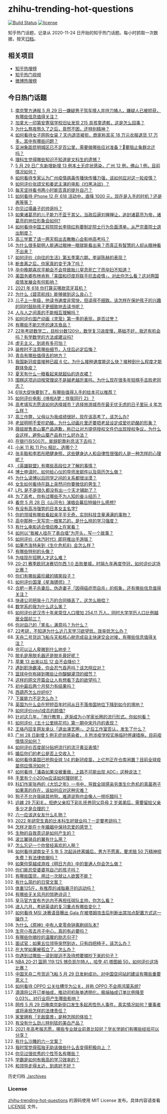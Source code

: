 # zhihu-trending-hot-questions

[![Build Status](https://github.com/justjavac/zhihu-trending-hot-questions/workflows/ci/badge.svg?branch=master)](https://github.com/justjavac/zhihu-trending-hot-questions/actions)
[![license](https://img.shields.io/github/license/justjavac/zhihu-trending-hot-questions)](https://github.com/justjavac/zhihu-trending-hot-questions/blob/master/LICENSE)

知乎热门话题，记录从 2020-11-24 日开始的知乎热门话题。每小时抓取一次数据，按天[归档](./archives)。

## 相关项目

- [知乎热搜榜](https://github.com/justjavac/zhihu-trending-top-search)
- [知乎热门视频](https://github.com/justjavac/zhihu-trending-hot-video)
- [微博热搜榜](https://github.com/justjavac/weibo-trending-hot-search)

## 今日热门话题

<!-- BEGIN -->
<!-- 最后更新时间 Sun May 30 2021 17:29:31 GMT+0800 (China Standard Time) -->

1. [南京警方通报 5 月 29
   日一嫌疑男子驾车撞人并持刀捅人，嫌疑人已被抓获，有哪些信息值得关注？](https://www.zhihu.com/question/462129219)
2. [加拿大一印第安寄宿学校旧址发现 215 具孩童遗骸，这是怎么回事？](https://www.zhihu.com/question/462022143)
3. [为什么熬夜熬久了之后，竟然不困，还特别精神？](https://www.zhihu.com/question/303134019)
4. [如何看待女子网购女装 7 天内退货被拒，商家称其买 18 万元衣服退货 17
   万多，其中有哪些问题？](https://www.zhihu.com/question/462187108)
5. [亚洲象距昆明城区已不足百公里，需要做哪些应对准备？要阻止象群北迁吗？](https://www.zhihu.com/question/462169548)
6. [理科生觉得哪些知识不知道是文科生的遗憾？](https://www.zhihu.com/question/270455074)
7. [5 月 29 日广东新增新增 13 例本土无症状感染，广州 12 例，佛山 1
   例，目前情况如何？](https://www.zhihu.com/question/462164375)
8. [如何看待专家认为广州疫情病毒传播快传播力强，该如何应对这一轮疫情？](https://www.zhihu.com/question/462060673)
9. [如何评价张颂文和姜武主演的电影《扫黑决战》？](https://www.zhihu.com/question/455752818)
10. [每天坚持看书两小时能否真的提升自己？](https://www.zhihu.com/question/451546101)
11. [如何看待 iPhone 12 在 618 活动中，直降 1000
    元，现在是入手的时机？还是再等等？](https://www.zhihu.com/question/461312225)
12. [你见过塌鼻子的帅哥吗？](https://www.zhihu.com/question/272575994)
13. [如果诸葛亮的儿子能力不亚于其父，当政后逼刘禅禅让，追封诸葛亮为帝，诸葛亮的地位形象会如何?](https://www.zhihu.com/question/461502132)
14. [如何看待中国工程院院长李晓红称要制定院士行为负面清单，从严完善院士退出制度？](https://www.zhihu.com/question/462035659)
15. [高三学累了请一两天假出去散散心会影响高考吗？](https://www.zhihu.com/question/429739425)
16. [为什么很多聪明人能通过眼神一眼就能看出来？而真正有智慧的人却从眼神看不出来？](https://www.zhihu.com/question/55333539)
17. [如何评价《向往的生活》第五季第六期，李诞陈赫的表现？](https://www.zhihu.com/question/461948636)
18. [断舍离之后，你家真的变干净了吗？](https://www.zhihu.com/question/461287259)
19. [孕中晚期喜欢平躺会不会导致胎儿窒息死亡了而孕妇不知道？](https://www.zhihu.com/question/412446157)
20. [美国务卿布林肯称「美国和印度将联手抗击疫情」，对此你怎么看？这对两国疫情发展会有何影响？](https://www.zhihu.com/question/462187161)
21. [2021 年 618 你打算买哪款蓝牙耳机？](https://www.zhihu.com/question/461467494)
22. [为什么《碧蓝航线》能够做到这么良心？](https://www.zhihu.com/question/459384567)
23. [儿子上一年级，他读书速度非常快，但读得不细致。该怎样在保护孩子的兴趣的同时鼓励孩子更细致地去读书呢？](https://www.zhihu.com/question/411684396)
24. [人与人之间真的不能相互理解吗？](https://www.zhihu.com/question/60621038)
25. [如何评价国产动画《灵笼》第一季的表现，是否过誉？](https://www.zhihu.com/question/460671702)
26. [有哪些不能忘怀的速冻食品？](https://www.zhihu.com/question/22528844)
27. [22年考研数学二，目标分数120分，数学复习进度慢，基础不好，我还有机会吗？有学数学的方法或建议吗?](https://www.zhihu.com/question/460454239)
28. [虚无主义，到底有多可怕？](https://www.zhihu.com/question/309651606)
29. [装修时不注意哪些细节，入住后必定后悔？](https://www.zhihu.com/question/436485069)
30. [青岛有哪些值得去的地方？](https://www.zhihu.com/question/268589944)
31. [我国新冠疫苗接种已超 6
    亿，为什么接种速度能这么快？接种到什么程度才能群体免疫？](https://www.zhihu.com/question/462054245)
32. [夏天有什么一眼看起来就超仙的连衣裙？](https://www.zhihu.com/question/451969750)
33. [围棋这项运动按常理说不是越老越厉害吗，为什么现在很多年轻棋手击败老同志？](https://www.zhihu.com/question/432357129)
34. [618大促快要到了，有哪些值得入手的绘本可以推荐？](https://www.zhihu.com/question/461403833)
35. [如何评价电影《哆啦A梦：伴我同行 2》？](https://www.zhihu.com/question/390164272)
36. [高考填写志愿该如何选择城市？选择旅游城市在最无忧无虑的日子里玩 4
    年怎么样？](https://www.zhihu.com/question/461473516)
37. [高三作弊，父母以为我成绩很好，现在该高考了，该怎么办?](https://www.zhihu.com/question/461546823)
38. [老鼠明明不爱吃奶酪，为什么动画片里还要把老鼠设定成爱吃奶酪的形象？](https://www.zhihu.com/question/454363021)
39. [薇娅就售卖山寨产品道歉，称已让对方提供授权文件仍出现授权争议，为什么会这样，避免山寨产品有什么好办法？](https://www.zhihu.com/question/461988510)
40. [在银行存500万，能辞职靠利息活下去吗？](https://www.zhihu.com/question/347518117)
41. [小米 11 和 11 Pro 相比，选哪个？](https://www.zhihu.com/question/451981720)
42. [张丰毅和李若彤晒健身照，这些健身达人和自律性很强的人是一种怎样的心理呢？](https://www.zhihu.com/question/459415948)
43. [《英雄联盟》有哪些高段位才了解的事情？](https://www.zhihu.com/question/460098622)
44. [博士申请时，如何给心仪的导师发邮件以及简历怎么做？](https://www.zhihu.com/question/390877622)
45. [为什么读博以后同学之间的关系都很淡漠？](https://www.zhihu.com/question/437021655)
46. [女生如何看待在路上突然问你要微信的男生？](https://www.zhihu.com/question/320105658)
47. [LPL 是不是很久都没有出一个天才辅助了？](https://www.zhihu.com/question/460740647)
48. [为了高考，你有过哪些不为人知的奋斗经历？](https://www.zhihu.com/question/461699971)
49. [看完 5 月 28 日《山河令》演唱会幕后特辑什么感想?](https://www.zhihu.com/question/461930253)
50. [有没有高冷强势的日本女主名字?](https://www.zhihu.com/question/450309452)
51. [你的领域有哪些看起来平平无奇，实则科技含量满满的事物？](https://www.zhihu.com/question/459861681)
52. [高中那种一天写完一根笔芯的，是什么样的学习强度？](https://www.zhihu.com/question/388312652)
53. [有什么电影适合情侣晚上在家看？](https://www.zhihu.com/question/358887778)
54. [如何以“我被人挂在了表白墙”为开头，写一个故事？](https://www.zhihu.com/question/461083286)
55. [如何评价《冰汽时代》即将推出手游版？](https://www.zhihu.com/question/460675839)
56. [如果杰洛特来到《生化危机8》会怎么样？](https://www.zhihu.com/question/459033335)
57. [有哪些特别的头像？](https://www.zhihu.com/question/375951828)
58. [为啥现在招聘人才这么难？](https://www.zhihu.com/question/454330385)
59. [20-21 赛季欧冠决赛切尔西 1:0
    击败曼城，时隔九年再度夺冠，如何评价这场比赛？](https://www.zhihu.com/question/462143896)
60. [你们有哪些最珍藏的搞笑段子？](https://www.zhihu.com/question/389442595)
61. [如何评价国漫《星海镖师》？](https://www.zhihu.com/question/29169402)
62. [合肥一男子杀妻后，伪造妻子「因得癌症而自杀」的假象，还有哪些信息值得关注？](https://www.zhihu.com/question/461886353)
63. [快递公司把我十几万的合同搞丢了，这怎么赔偿？](https://www.zhihu.com/question/374980406)
64. [数学系的我为什么这么笨？](https://www.zhihu.com/question/461756255)
65. [如何评价武汉市十年来常住人口增加 254.11
    万人，同时大学学历人口比例越居全国前三？](https://www.zhihu.com/question/461642433)
66. [你对自己的「笔名」满意吗？为什么？](https://www.zhihu.com/question/462088461)
67. [22考研，不知道为什么近几天学习欲望低，效率低怎么办？](https://www.zhihu.com/question/454494888)
68. [天舟二号货运飞船与天和核心舱完成自主快速交会对接，有哪些信息值得关注？](https://www.zhihu.com/question/462162007)
69. [穷可以让人卑微到什么地步？](https://www.zhihu.com/question/316979063)
70. [脱毛是用脱毛器还是脱毛膏好呢？](https://www.zhihu.com/question/21059868)
71. [苹果 13 出来以后 12 会不会降价？](https://www.zhihu.com/question/451198251)
72. [遇到职场霸凌，你会忍气吞声吗？该怎样应对？](https://www.zhihu.com/question/462014220)
73. [篮球中你有碰到哪些让你醍醐灌顶的细节？](https://www.zhihu.com/question/443277713)
74. [这样的网文开篇会让人有想看下去的欲望吗？](https://www.zhihu.com/question/461971034)
75. [初中最后两个月努力有结果吗？](https://www.zhihu.com/question/453345783)
76. [西葫芦怎么炒好吃?](https://www.zhihu.com/question/455923825)
77. [下属能力不足怎么办？](https://www.zhihu.com/question/451793430)
78. [英国为什么会在短短百年时间从日不落帝国地位下降到如今的境地？](https://www.zhihu.com/question/458600603)
79. [如何评价into1成员的颜值?](https://www.zhihu.com/question/456470539)
80. [针对这几年，「旅行教育」逐渐成为小学家长圈的流行形式。你如何看？](https://www.zhihu.com/question/460468492)
81. [如何评价《五十公里桃花坞》第一期中宋丹丹的表现？](https://www.zhihu.com/question/460852707)
82. [王珞丹回复网友承认「退出演艺圈」，之后工作室否认，发生了什么？](https://www.zhihu.com/question/461310414)
83. [广州 28 日新增 5 例无症状感染者， 8
    所涉疫学校实施临时停课措施，目前疫情情况如何？](https://www.zhihu.com/question/461901108)
84. [如何评价百度部分贴吧流行的流汗黄豆表情?](https://www.zhihu.com/question/431951953)
85. [婚后你们的老公是否上交收入？](https://www.zhihu.com/question/446421532)
86. [如何看待美国已抢购全球 1/4
    的新冠疫苗，上亿剂正在仓库闲置？目前全球疫苗供应情况如何？](https://www.zhihu.com/question/460152630)
87. [如何看待「潘森如果没被重做，上路不可能出现 ADC」这种说法？](https://www.zhihu.com/question/457008736)
88. [手里有个小200w应该如何理财呢？](https://www.zhihu.com/question/458397585)
89. [科幻作家张冉的《大饥之年》一书中，导致全球感染另类生化危机的真菌孢子如果真的存在，该如何应对这种灾难？](https://www.zhihu.com/question/368901650)
90. [狗子不允许我碰其他狗，难道说狗也会像人一样吃醋吗？](https://www.zhihu.com/question/461721289)
91. [远嫁 29 万彩礼，拒绝父亲扣下彩礼抚养同父异母 2
    岁弟弟后，需要留给父亲多少才是合理的？](https://www.zhihu.com/question/461285207)
92. [六一应该送女友什么礼物？](https://www.zhihu.com/question/60285884)
93. [2022 年研究生真的比本科生好就业吗？一定要考研吗？](https://www.zhihu.com/question/461310407)
94. [怎样才能在十年婚姻中保持恋爱的感觉？](https://www.zhihu.com/question/458200334)
95. [生物的自我意识是如何产生的？](https://www.zhihu.com/question/459715465)
96. [波兰翼骑兵的翼有什么用？](https://www.zhihu.com/question/55305997)
97. [怎么忘记一个你曾经喜欢的人啊？](https://www.zhihu.com/question/460591788)
98. [如何看待湖南女子 5 年 5 次起诉终离婚后，男方不愿离，要求赔 50
    万精神损失费？有法律依据吗？](https://www.zhihu.com/question/461885174)
99. [如果你穿越成游戏《明日方舟》中的普通人你会怎么做？](https://www.zhihu.com/question/461164416)
100. [你们能忍受婆婆骂自己的孩子吗？](https://www.zhihu.com/question/454976302)
101. [有哪些国货，用过一次就让人欲罢不能？](https://www.zhihu.com/question/393594038)
102. [有什么简约的日常文案？](https://www.zhihu.com/question/453999428)
103. [体重125斤，有推荐的减脂暴汗的运动吗？](https://www.zhihu.com/question/459003254)
104. [有哪些无关风月的惊艳诗词？](https://www.zhihu.com/question/454234983)
105. [皇马官方宣布齐达内不再担任球队主帅，你怎么看？](https://www.zhihu.com/question/461715792)
106. [进入六月，考研英语的复习重点有哪些变化？](https://www.zhihu.com/question/397257214)
107. [如何看待 MSI 决赛语音曝出 Gala
     在被塔姆攻击后判断出其加点配置方式这一操作？](https://www.zhihu.com/question/461780557)
108. [为什么《原神》中有人拿零命钟离刷组队本?](https://www.zhihu.com/question/460950761)
109. [生完小孩去月子中心，真的有必要吗？](https://www.zhihu.com/question/350300161)
110. [有哪些你摘抄的温暖的励志句子?](https://www.zhihu.com/question/435739334)
111. [面试官：如果五位领导突然到访，只有四把椅子，该怎么办？](https://www.zhihu.com/question/456412666)
112. [在大学如果被孤立了，怎么办？](https://www.zhihu.com/question/455681882)
113. [你遇到过哪些一读到就迫不及待想要摘抄下来的句子？](https://www.zhihu.com/question/456839676)
114. [NBA 20-21 篮网 119:125 憾负凯尔特人，哈登 41 塔图姆
     50，如何评价这场比赛？](https://www.zhihu.com/question/461978153)
115. [中国天舟二号货运飞船 5 月 29
     日发射成功，对中国空间站的建设有哪些重要意义？](https://www.zhihu.com/question/460289721)
116. [如何看待 OPPO 公关吐槽华为公关，并称 OPPO
     不会用鸿蒙系统?](https://www.zhihu.com/question/461394382)
117. [滴滴将公开订单抽成，推动司机账单透明化，极端抽成订单比例降至
     0.03%，对行业将产生哪些影响？](https://www.zhihu.com/question/461562442)
118. [网传 5 月 29
     日晚南京新街口发生多起恶性伤人事件，真实情况如何？肇事者或将承担怎样的法律责任？](https://www.zhihu.com/question/462117183)
119. [家里拥有「无敌窗景」是种怎样的体验？](https://www.zhihu.com/question/459289624)
120. [有没有什么劲儿特别猛的美白产品？](https://www.zhihu.com/question/441955092)
121. [2021
     年高考报志愿，哪些专业就业前景比较好？学长学姐们有哪些经验可以分享？](https://www.zhihu.com/question/458812643)
122. [有什么沙雕的六一文案？](https://www.zhihu.com/question/461101229)
123. [我时常觉得孤独无助该做些什么去变得积极向上 ？](https://www.zhihu.com/question/460648517)
124. [你见过很优秀的个性签名有哪些？](https://www.zhihu.com/question/265584312)
125. [学霸是如何有极高的学习效率的？](https://www.zhihu.com/question/366475943)
126. [和领导走得太近，到底好不好？](https://www.zhihu.com/question/435265697)

<!-- END -->

历史归档 [./archives](./archives)

### License

[zhihu-trending-hot-questions](https://github.com/justjavac/zhihu-trending-hot-questions)
的源码使用 MIT License 发布。具体内容请查看 [LICENSE](./LICENSE) 文件。

